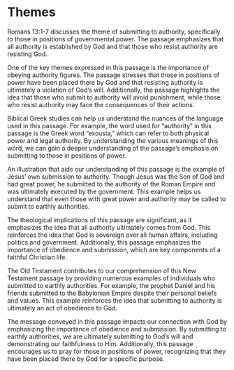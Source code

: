 # Themes

Romans 13:1-7 discusses the theme of submitting to authority, specifically to those in positions of governmental power. The passage emphasizes that all authority is established by God and that those who resist authority are resisting God. 

One of the key themes expressed in this passage is the importance of obeying authority figures. The passage stresses that those in positions of power have been placed there by God and that resisting authority is ultimately a violation of God’s will. Additionally, the passage highlights the idea that those who submit to authority will avoid punishment, while those who resist authority may face the consequences of their actions.

Biblical Greek studies can help us understand the nuances of the language used in this passage. For example, the word used for “authority” in this passage is the Greek word “exousia,” which can refer to both physical power and legal authority. By understanding the various meanings of this word, we can gain a deeper understanding of the passage’s emphasis on submitting to those in positions of power.

An illustration that aids our understanding of this passage is the example of Jesus’ own submission to authority. Though Jesus was the Son of God and had great power, he submitted to the authority of the Roman Empire and was ultimately executed by the government. This example helps us understand that even those with great power and authority may be called to submit to earthly authorities.

The theological implications of this passage are significant, as it emphasizes the idea that all authority ultimately comes from God. This reinforces the idea that God is sovereign over all human affairs, including politics and government. Additionally, this passage emphasizes the importance of obedience and submission, which are key components of a faithful Christian life.

The Old Testament contributes to our comprehension of this New Testament passage by providing numerous examples of individuals who submitted to earthly authorities. For example, the prophet Daniel and his friends submitted to the Babylonian Empire despite their personal beliefs and values. This example reinforces the idea that submitting to authority is ultimately an act of obedience to God.

The message conveyed in this passage impacts our connection with God by emphasizing the importance of obedience and submission. By submitting to earthly authorities, we are ultimately submitting to God’s will and demonstrating our faithfulness to Him. Additionally, this passage encourages us to pray for those in positions of power, recognizing that they have been placed there by God for a specific purpose.

